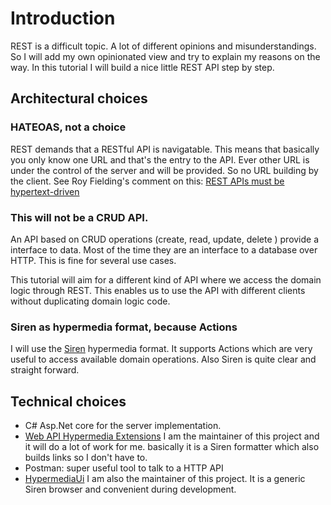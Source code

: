 # Introduction

REST is a difficult topic. A lot of different opinions and misunderstandings. So I will add my own opinionated view and try to explain my reasons on the way. 
In this tutorial I will build a nice little REST API step by step.

## Architectural choices

### HATEOAS, not a choice
REST demands that a RESTful API is navigatable. This means that basically you only know one URL and that's the entry to the API. Ever other URL is under the control of the server and will be provided. So no URL building by the client.
See Roy Fielding's comment on this:
[REST APIs must be hypertext-driven](http://roy.gbiv.com/untangled/2008/rest-apis-must-be-hypertext-driven)

### This will not be a CRUD API.
An API based on CRUD operations (create, read, update, delete ) provide a interface to data. Most of the time they are an interface to a database over HTTP. This is fine for several use cases.

This tutorial will aim for a different kind of API where we access the domain logic through REST. This enables us to use the API with different clients without duplicating domain logic code.

### Siren as hypermedia format, because Actions
I will use the [Siren](https://github.com/kevinswiber/siren) hypermedia format. It supports Actions which are very useful to access available domain operations. Also Siren is quite clear and straight forward.

## Technical choices
- C# Asp.Net core for the server implementation.
- [Web API Hypermedia Extensions](https://github.com/bluehands/WebApiHypermediaExtensions) I am the maintainer of this project and it will do a lot of work for me. basically it is a Siren formatter which also builds links so I don't have to.
- Postman: super useful tool to talk to a HTTP API
- [HypermediaUi](https://github.com/MathiasReichardt/HypermediaUi) I am also the maintainer of this project. It is a generic Siren browser and convenient during development.


